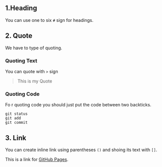 ## 1.Heading
You can use one to six `#` sign for headings. 

## 2. Quote
We have to type of quoting. 

### Quoting Text
You can quote with `>` sign

> This is my Quote

### Quoting Code
Fo r quoting code you should just put the code between two backticks.

```
git status
git add
git commit
```

## 3. Link
You can create inline link using parentheses `()`  and shoing its text with `[]`.

This is a link for [GitHub Pages](https://pages.github.com/).
